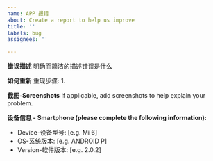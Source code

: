 ```yaml
---
name: APP 报错
about: Create a report to help us improve
title: ''
labels: bug
assignees: ''

---
```


**错误描述**
明确而简洁的描述错误是什么

**如何重新**
重现步骤:
1. 

**截图-Screenshots**
If applicable, add screenshots to help explain your problem.

**设备信息 - Smartphone (please complete the following information):**
 - Device-设备型号: [e.g. Mi 6]
 - OS-系统版本: [e.g. ANDROID P]
 - Version-软件版本:  [e.g. 2.0.2]
